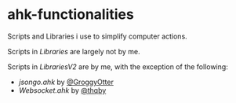 # ahk-functionalities
Scripts and Libraries i use to simplify computer actions. 

Scripts in *Libraries* are largely not by me.

Scripts in *LibrariesV2* are by me, with the exception of the following:
- *jsongo.ahk* by [@GroggyOtter](https://github.com/GroggyOtter)
- *Websocket.ahk* by [@thqby](https://github.com/thqby)
